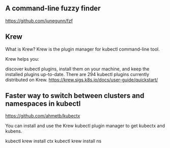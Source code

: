##  A command-line fuzzy finder
https://github.com/junegunn/fzf

## Krew

What is Krew?
Krew is the plugin manager for kubectl command-line tool.

Krew helps you:

discover kubectl plugins,
install them on your machine,
and keep the installed plugins up-to-date.
There are 294 kubectl plugins currently distributed on Krew.
https://krew.sigs.k8s.io/docs/user-guide/quickstart/


## Faster way to switch between clusters and namespaces in kubectl
https://github.com/ahmetb/kubectx

You can install and use the Krew kubectl plugin manager to get kubectx and kubens.

kubectl krew install ctx
kubectl krew install ns
